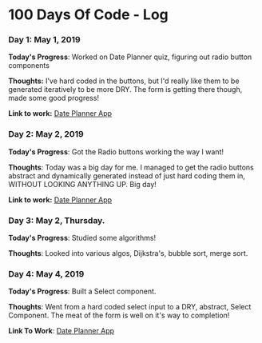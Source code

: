 # 100 Days Of Code - Log

### Day 1: May 1, 2019

**Today's Progress**: Worked on Date Planner quiz, figuring out radio button components

**Thoughts:** I've hard coded in the buttons, but I'd really like them to be generated iteratively to be more DRY. The form is getting there though, made some good progress!

**Link to work:** [Date Planner App](http://github.com/Almighty-Mose/date-planner)

### Day 2: May 2, 2019

**Today's Progress**: Got the Radio buttons working the way I want!

**Thoughts**: Today was a big day for me. I managed to get the radio buttons abstract and dynamically generated instead of just hard coding them in, WITHOUT LOOKING ANYTHING UP. Big day!

**Link to work:** [Date Planner App](http://github.com/Almighty-Mose/date-planner)

### Day 3: May 2, Thursday.

**Today's Progress**: Studied some algorithms!

**Thoughts**: Looked into various algos, Dijkstra's, bubble sort, merge sort.

### Day 4: May 4, 2019

**Today's Progress**: Built a Select component.

**Thoughts**: Went from a hard coded select input to a DRY, abstract, Select Component. The meat of the form is well on it's way to completion!

**Link To Work**: [Date Planner App](http://github.com/Almighty-Mose/date-planner)
